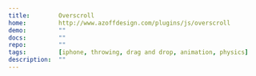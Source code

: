 ```yaml
---
title:        Overscroll
home:         http://www.azoffdesign.com/plugins/js/overscroll
demo:         ""
docs:         ""
repo:         ""
tags:         [iphone, throwing, drag and drop, animation, physics]
description:  ""
---
```


